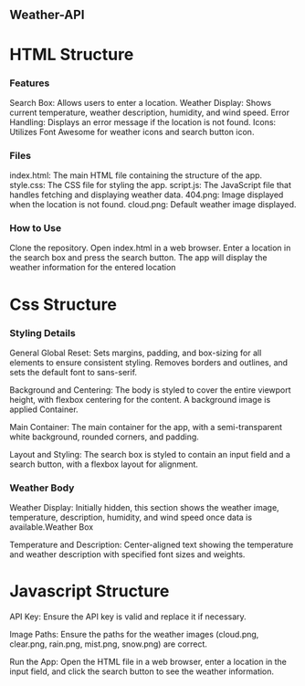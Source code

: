 ## Weather-API
# HTML Structure

### Features
Search Box: Allows users to enter a location.
Weather Display: Shows current temperature, weather description, humidity, and wind speed.
Error Handling: Displays an error message if the location is not found.
Icons: Utilizes Font Awesome for weather icons and search button icon.

### Files
index.html: The main HTML file containing the structure of the app.
style.css: The CSS file for styling the app.
script.js: The JavaScript file that handles fetching and displaying weather data.
404.png: Image displayed when the location is not found.
cloud.png: Default weather image displayed.

### How to Use
Clone the repository.
Open index.html in a web browser.
Enter a location in the search box and press the search button.
The app will display the weather information for the entered location

# Css Structure

### Styling Details
General
Global Reset: Sets margins, padding, and box-sizing for all elements to ensure consistent styling. Removes borders and outlines, and sets the default font to sans-serif.

Background and Centering: The body is styled to cover the entire viewport height, with flexbox centering for the content. A background image is applied Container.

Main Container: The main container for the app, with a semi-transparent white background, rounded corners, and padding.

Layout and Styling: The search box is styled to contain an input field and a search button, with a flexbox layout for alignment.

### Weather Body

Weather Display: Initially hidden, this section shows the weather image, temperature, description, humidity, and wind speed once data is available.Weather Box

Temperature and Description: Center-aligned text showing the temperature and weather description with specified font sizes and weights.

# Javascript Structure

API Key: Ensure the API key is valid and replace it if necessary.


Image Paths: Ensure the paths for the weather images (cloud.png, clear.png, rain.png, mist.png, snow.png) are correct.


Run the App: Open the HTML file in a web browser, enter a location in the input field, and click the search button to see the weather information.
 
